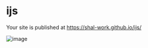 # ijs
 Your site is published at https://shal-work.github.io/ijs/

![image](https://user-images.githubusercontent.com/74607803/181818140-98754d99-6cb4-47e6-bde3-ff96be95d66a.png)
